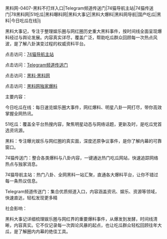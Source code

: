 #
黑料网-0407-黑料不打烊入口|Telegram频道传送门|74猫导航主站|74猫传送门|78黑料网|51吃瓜|黑料曝料网|黑料大事记|黑料大爆料|黑料网导航|国产吃瓜|黑料|今日吃瓜在线|lj

黑料大事记，专注于整理娱乐圈与网红圈历史重大黑料事件，按时间线全面呈现爆料经过与舆论发展。内容真实详尽，覆盖广泛，帮助吃瓜群众回顾每一次热点风波，是了解八卦演变过程的权威资料平台。


点击访问：<a href="https://74mao.com/">74猫导航主站</a>

点击访问：<a href="https://74mao.com/">Telegram频道传送门</a>

点击访问：<a href="https://jha.pages.dev/">黑料·黑料网</a>

点击访问：<a href="https://haef.pages.dev/">黑料网独家爆料</a>


主要内容：

今日吃瓜在线：每日速览娱乐圈大事件，网红爆料、明星八卦一网打尽，带你高效掌握全网热讯。

51吃瓜：覆盖全平台热搜内容，聚焦明星动态与网络话题，更新及时，是吃瓜党首选资讯源。

黑料：专注曝光娱乐与网红圈的真实面，深度还原争议事件，是你了解内幕的可靠窗口。

74猫传送门：整合各类爆料与八卦内容，一键通达热门吃瓜网站，快速追踪网络热点与独家消息。

74猫导航主站：热门八卦、全网黑料一站汇聚，直通各大爆料平台，让你不错过每一条热议信息。

Telegram频道传送门：集合优质频道入口，内容涵盖资讯、娱乐、资源等领域，快速直达，轻松发现更多精

社会影响：

黑料大事记详细梳理娱乐圈与网红界的重要爆料事件，从爆发到发酵，时间线清晰，内容真实。它不仅记录每一次舆论风暴的起点，也让吃瓜群众轻松回顾往年大瓜，是了解圈内内幕的绝佳工具。

<span style="display:none;">[Canonical link](https://github.com/97823/79879454 ）</span>
